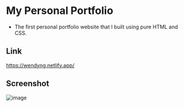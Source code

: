 # My Personal Portfolio
- The first personal portfolio website that I built using pure HTML and CSS.
## Link
https://wendyng.netlify.app/

## Screenshot
![image](https://user-images.githubusercontent.com/71687298/189043433-bdfbf414-0317-44a7-83be-bd40def3d215.png)

